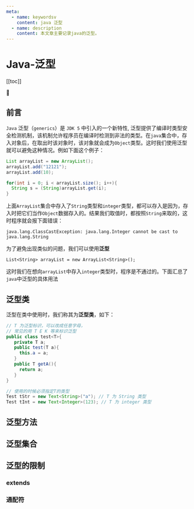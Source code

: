 ```yaml
---
meta:
  - name: keywordsv
    content: java 泛型 
  - name: description
    content: 本文章主要记录java的泛型。
---
```


# Java-泛型

[[toc]]

:horse: 


## 前言

`Java` 泛型（`generics`）是 `JDK 5` 中引入的一个新特性, 泛型提供了编译时类型安全检测机制，该机制允许程序员在编译时检测到非法的类型。在`java`集合中，存入对象后，在取出时该对象时，该对象就会成为`Object`类型。这时我们使用泛型就可以避免这种情况。例如下面这个例子：

```java
List arrayList = new ArrayList();
arrayList.add("12121");
arrayList.add(10);

for(int i = 0; i < arrayList.size(); i++){
  String s = (String)arrayList.get(i);
}
```
上面`ArrayList`集合中存入了`String`类型和`integer`类型，都可以存入是因为，存入时把它们当作`Object`数据存入的。结果我们取值时，都按照`String`来取的，这时程序就会报下面错误：

`java.lang.ClassCastException: java.lang.Integer cannot be cast to java.lang.String`

为了避免出现类似的问题，我们可以使用**泛型**

`List<String> arrayList = new ArrayList<String>();`

这时我们在想向`arrayList`中存入`integer`类型时，程序是不通过的。下面汇总了`java`中泛型的具体用法

## 泛型类

泛型在类中使用时，我们称其为**泛型类**，如下：

```java
// T 为泛型标识，可以改成任意字母，
// 常见的用 T E K 等来标识泛型
public class test<T>{
   private T a;
   public test(T a){
     this.a = a;
   }
   public T getA(){
     return a;
   }
}

// 使用的时候必须指定T的类型
Test tStr = new Text<String>("a"); // T 为 String 类型
Test tInt = new Text<Integer>(123); // T 为 integer 类型
```

## 泛型方法



## 泛型集合




## 泛型的限制


### extends

### 通配符
 


